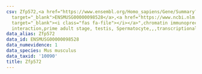 ```yaml
---
csv: Zfp572,<a href="https://www.ensembl.org/Homo_sapiens/Gene/Summary?db=core;g=ENSMUSG00000098528"
  target="_blank">ENSMUSG00000098528</a>,<a href="https://www.ncbi.nlm.nih.gov/pubmed/25450459"
  target="_blank"><i class="fas fa-file"></i></a>",chromatin immunoprecipitation assay,direct
  interaction,prime adult stage, testis, Spermatocyte,,,transcriptional regulation,
data_alias: Zfp572
data_id: ENSMUSG00000098528
data_numevidence: 1
data_species: Mus musculus
data_taxid: '10090'
title: Zfp572
---
```

